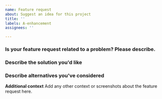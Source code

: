 ```yaml
---
name: Feature request
about: Suggest an idea for this project
title: ''
labels: A-enhancement
assignees: ''

---
```


### Is your feature request related to a problem? Please describe.
<!---A clear and concise description of what the problem is--->

### Describe the solution you'd like
<!---A clear and concise description of what you want to happen--->

### Describe alternatives you've considered
<!---A clear and concise description of any alternative solutions or features you've considered--->

**Additional context**
Add any other context or screenshots about the feature request here.
